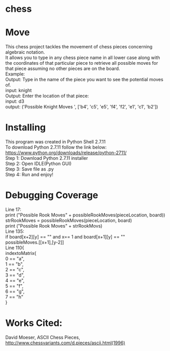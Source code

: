 # chess
# Move
This chess project tackles the movement of chess pieces concerning algebraic notation. <br />
It allows you to type in any chess piece name in all lower case along with the coordinates of that particular piece to retrieve all possible moves for that piece assuming no other pieces are on the board. <br />
Example: <br />
Output: Type in the name of the piece you want to see the potential moves of. <br />
input: knight <br />
Output: Enter the location of that piece:  <br />
input: d3 <br />
output: ('Possible Knight Moves ', ['b4', 'c5', 'e5', 'f4', 'f2', 'e1', 'c1', 'b2']) <br />

# Installing
This program was created in Python Shell 2.7.11 <br />
To download Python 2.7.11 follow the link below:  <br />
https://www.python.org/downloads/release/python-2711/ <br />
Step 1: Download Python 2.7.11 installer<br />
Step 2: Open IDLE(Python GUI)<br />
Step 3: Save file as .py<br />
Step 4: Run and enjoy!<br />

# Debugging Coverage
Line 17: <br />
	print ("Possible Rook Moves" + possibleRookMoves(pieceLocation, board)) <br />
	strRookMoves = possibleRookMoves(pieceLocation, board) <br />
	print ("Possible Rook Moves" + strRookMovs) <br />
Line 135: <br />
	if board[x+2][y] == "" and x== 1 and board[x+1][y] == "" <br />
        	possibleMoves.[[x+1],[y-2]] <br />
Line 110{ <br />
indextoMatrix{ <br />
   0 == "a", <br />
   1 == "b", <br />
   2 == "c", <br />
   3 == "d", <br />
   4 == "e", <br />
   5 == "f", <br />
   6 == "g", <br />
   7 == "h" <br />
} <br />
# Works Cited: <br />
David Moeser, ASCII Chess Pieces, http://www.chessvariants.com/d.pieces/ascii.html(1996) <br />
